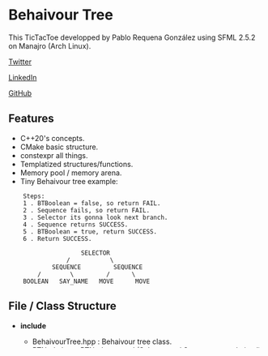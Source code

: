 # Behaivour Tree

This TicTacToe developped by Pablo Requena González using SFML 2.5.2 on Manajro (Arch Linux).

[Twitter](https://twitter.com/conPdePABLO)

[LinkedIn](https://www.linkedin.com/in/parequena/)

[GitHub](https://github.com/parequena)

## Features

- C++20's concepts.
- CMake basic structure.
- constexpr all things.
- Templatized structures/functions.
- Memory pool / memory arena.
- Tiny Behaivour tree example: 
```
    Steps:
    1 . BTBoolean = false, so return FAIL.
    2 . Sequence fails, so return FAIL.
    3 . Selector its gonna look next branch.
    4 . Sequence returns SUCCESS.
    5 . BTBoolean = true, return SUCCESS.
    6 . Return SUCCESS.

                    SELECTOR
                /           \
            SEQUENCE         SEQUENCE
        /        \         /      \
    BOOLEAN   SAY_NAME   MOVE      MOVE
```

## File / Class Structure
- **include**
    - BehaivourTree.hpp  : Behaivour tree class.
    - BTNode.hpp         : BTNode created (Selector and Sequence templatized)
    - BTNodeSelector.hpp : Specialization selector.
    - BTNodeSequence.hpp : Specialization sequence.
    - Node.hpp           : Node class to derive and use on our Behaivour tree.

- **src:** Main and helper functions.
- **CMakeLists:**  Generation / Compilation file.
 
## Installation and compilation
1. Clone this repositoy `git clone https://github.com/parequena/BehaviourTree`
2. Get into our folder `cd BehaviourTree`
3. Create build folder `mkdir build && cd build`
4. Generate the project `cmake .. # Add as much variables as you want`
5. Compile and execute `make && ./BehaviourTree`